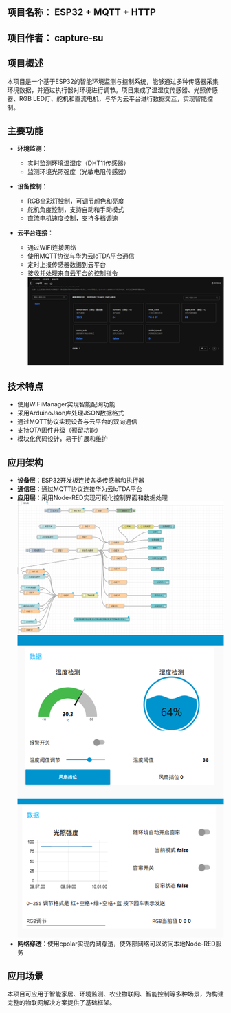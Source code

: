 ## 项目名称： ESP32 + MQTT + HTTP
## 项目作者： capture-su
## 项目概述

本项目是一个基于ESP32的智能环境监测与控制系统，能够通过多种传感器采集环境数据，并通过执行器对环境进行调节。项目集成了温湿度传感器、光照传感器、RGB LED灯、舵机和直流电机，与华为云平台进行数据交互，实现智能控制。

## 主要功能

- **环境监测**：
  - 实时监测环境温湿度（DHT11传感器）
  - 监测环境光照强度（光敏电阻传感器）
  
- **设备控制**：
  - RGB全彩灯控制，可调节颜色和亮度
  - 舵机角度控制，支持自动和手动模式
  - 直流电机速度控制，支持多档调速

- **云平台连接**：
  - 通过WiFi连接网络
  - 使用MQTT协议与华为云IoTDA平台通信
  - 定时上报传感器数据到云平台
  - 接收并处理来自云平台的控制指令
  ![alt text](other/image.png)

## 技术特点

- 使用WiFiManager实现智能配网功能
- 采用ArduinoJson库处理JSON数据格式
- 通过MQTT协议实现设备与云平台的双向通信
- 支持OTA固件升级（预留功能）
- 模块化代码设计，易于扩展和维护

## 应用架构

- **设备层**：ESP32开发板连接各类传感器和执行器
- **通信层**：通过MQTT协议连接华为云IoTDA平台
- **应用层**：采用Node-RED实现可视化控制界面和数据处理
![alt text](other/image-1.png)
![alt text](other/image-2.png)
![alt text](other/image-3.png)
- **网络穿透**：使用cpolar实现内网穿透，使外部网络可以访问本地Node-RED服务



## 应用场景

本项目可应用于智能家居、环境监测、农业物联网、智能控制等多种场景，为构建完整的物联网解决方案提供了基础框架。
</file>





